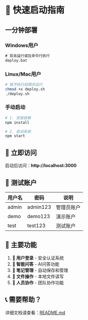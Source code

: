 # 🚀 快速启动指南

## 一分钟部署

### Windows用户

```cmd
# 双击运行或在命令行执行
deploy.bat
```

### Linux/Mac用户

```bash
# 赋予执行权限并运行
chmod +x deploy.sh
./deploy.sh
```

### 手动启动

```bash
# 1. 安装依赖
npm install

# 2. 启动系统
npm start
```

## 📱 立即访问

启动后访问：**http://localhost:3000**

## 👤 测试账户

| 用户名 | 密码 | 说明 |
|-------|------|------|
| admin | admin123 | 管理员账户 |
| demo | demo123 | 演示账户 |
| test | test123 | 测试账户 |

## 🎯 主要功能

1. **🔐 用户登录** - 安全认证系统
2. **🤖 智能问答** - AI问答功能
3. **📝 笔记管理** - 自动保存和管理
4. **📁 文件操作** - 本地文件读写
5. **👥 人员协作** - 团队协作功能

## 📞 需要帮助？

详细文档请查看：[README.md](README.md) 